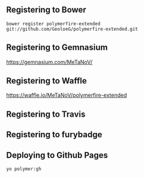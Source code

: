 ## Registering to Bower

`bower register polymerfire-extended git://github.com/GeoloeG/polymerfire-extended.git`

## Registering to Gemnasium

https://gemnasium.com/MeTaNoV/

## Registering to Waffle

https://waffle.io/MeTaNoV/polymerfire-extended

## Registering to Travis

## Registering to furybadge

## Deploying to Github Pages

`yo polymer:gh`
